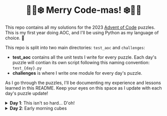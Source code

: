 <h1 style="text-align: center;"> 🎅🎄❄️ Merry Code-mas! ❄️🎄🎅</h3>

<p>This repo contains all my solutions for the 2023 <a href=https://adventofcode.com/2023>Advent of Code</a> puzzles. This is my first year doing AOC, and I'll be using Python as my language of choice. 🐍</p>

<p>This repo is split into two main directories: <code>test_aoc</code> and <code>challenges</code>:</p>
<ul>
<li><strong>test_aoc</strong> contains all the unit tests I write for every puzzle. Each day's puzzle will contian its own script following this naming convention: <code>test_{day}.py</code></li>
<li><strong>challenges</strong> is where I write one module for every day's puzzle.</li>
</ul>

<p>As I go through the puzzles, I'll be documenting my experience and lessons learned in this README. Keep your eyes on this space as I update with each day's puzzle update!</p>

<details>
<summary>
<strong>Day 1</strong>: This isn't so hard... D'oh!
</summary>
<p></p>
<p><strong>Part 1:</strong> Started out strong for part 1 of this puzzle! I coded my tests and functions, then got the right answer on my first attempt. My strategy was to iterate over each string both forwards and backwards simultaneously and record the first encountered number. This worked perfectly. What a great beginning to AOC! I'm sure part 2 will be just as easy, fun, and fulfilling...</p>
<p><strong>Part 2:</strong> <em>"Oh look at that! Some of the numbers are spelled out as words. No worries, <code>string.replace()</code> to the rescue! Perfect, all my tests are passing. Time to submit my answer and get my second star..."</em>
<ol>
<li><strong>First attempt</strong>: I map all the words to digits and naively use <code>str.replace()</code> to modify the string before reusing my funtion for part 1. Submission failed. I do some searching and realize it's due to edge cases in the input ("oneight", "sevenine", etc)</li>
<li><strong>Second attempt</strong>: Okay, so <code>str.replace()</code> is a bust. Let's use <code>str.find()</code> to get the index of the words and amend the strings this way. I add the digit to the beginning of the word in the string, but this doesn't fix all the issues (think "on8eight" or "seve9nine"). Failed again.</li>
<li><strong>Third attempt</strong>: That's an easy fix! I rework the function to insert the digit inside the existing word so that I catch everything ("o1ne8ight", "s7even9ine"). Submission still failing!? I'm start to unravel. Time for a break before I come back to reassess.</li>
<li><strong>Fourth attempt</strong>: Turns out I didn't account for the fact that <code>str.find()</code> only finds the first instance of a word and doesn't keep finding. I set up a <code>while</code> loop to continue finding all instances of a word, so if a word is repeated ("twotwo"), both of them get a digit ("t2wot2wo"). FINALLY, I've clawed my way to that second star. </li>
</ol></p>
<p>So I finish the first day of AOC feeling a mix of relief and pride at having completed the puzzle (along with a hefty dose of embarassment for how long it took; have I really become this rusty at Python?). The main lesson learned? <strong>Think harder about my tests</strong>. I defintiely did not cover enough edge cases before trying to submit my part 2 solutions. Anxiously awaiting day 2's puzzle with some slight trepidation now...</p>
</details>

<details>
<summary>
<strong>Day 2</strong>: Early morning cubes
</summary>
<p></p>
<p><strong>Part 1:</strong> I'm up early today (like, really early). Early enough to start today's puzzle as soon as it's released. Let's do this! After reading the instructions and peeking at the input data, I breath a sigh of relief. This is looking a bit easier compared to yesterday's wonky-words-number-nonsense. </p>

<p>I write my tests and my code. I'm using a dictionary to map the colors to the limits provided in the instructions, and I parse the input data into lists. I go over each list and compare the values with the mapped limits and calcualte the count of possible games. Everything looks good and I submit my answer... oh dear, I've already failed my first submission.</p>

<p>I take another look at the instructions. Whoops! I've calculated the <em>count of games</em>, but the puzzle instruction is asking for the <em>sum of the game IDs</em> (sigh). I'm up too early and am too tired; I didn't read through all the instructions... After some reworking of my dictionary keys (*cought* and my unit tests *cough*), my second submission is successful. Phew!</p>

<p><strong>Part 2:</strong> Finding the lowest possible values in the games for each color is easy enough to solve (after <em>triple checking</em> the instructions for part 2). I set about finding the highest value in my lists from part 1. Once I have a dicitonary for each color containing the numbers, I code another function to multiply the three numbers together. I apply these functions to the entire input list and sum the products. Success!</p>

<p>Day 2 is done and dusted. What did I learn today? <strong>Read the instructions</strong>! And maybe have a coffee before trying to start coding at 5:00 AM. Also, don't forget to <strong>read the instructions</strong>!</p>
</details>


<!--
-- New day template --
<details>
<summary>
<strong>Day {n}</strong>: {headline}
</summary>
<p><strong>Part 1:</strong></p>
<p><strong>Part 2:</strong></p>
</details>
-->
